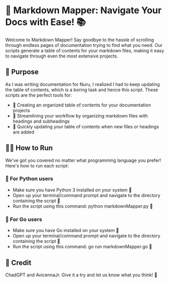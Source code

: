 # 🌟 Markdown Mapper: Navigate Your Docs with Ease! 📚

Welcome to Markdown Mapper! Say goodbye to the hassle of scrolling through endless pages of documentation trying to find what you need. Our scripts generate a table of contents for your markdown files, making it easy to navigate through even the most extensive projects.

## 🎯 Purpose

As I was writing documentation for Nuru, I realized I had to keep updating the table of contents, which is a boring task and hence this script.
These scripts are the perfect tools for:
- 📝 Creating an organized table of contents for your documentation projects 
- 🚀 Streamlining your workflow by organizing markdown files with headings and subheadings 
- 🔄 Quickly updating your table of contents when new files or headings are added 

## 🏃‍♀️ How to Run

We've got you covered no matter what programming language you prefer! Here's how to run each script:

### 🐍 For Python users

- Make sure you have Python 3 installed on your system 🐍
- Open up your terminal/command prompt and navigate to the directory containing the script 📂
- Run the script using this command: python markdownMapper.py 🚀

### 🐹 For Go users

- Make sure you have Go installed on your system 🐹
- Open up your terminal/command prompt and navigate to the directory containing the script 📂
- Run the script using this command: go run markdownMapper.go 🚀

## 🙏 Credit

ChadGPT and AvicennaJr. Give it a try and let us know what you think! 💬
